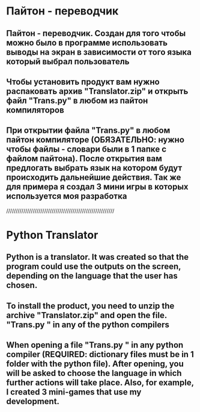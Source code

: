 # Пайтон - переводчик
## Пайтон - переводчик. Создан для того чтобы можно было в программе использовать выводы на экран в зависимости от того языка который выбрал пользователь
## Чтобы установить продукт вам нужно распаковать архив "Translator.zip" и открыть файл "Trans.py" в любом из пайтон компиляторов
## При открытии файла "Trans.py" в любом пайтон компиляторе (ОБЯЗАТЕЛЬНО: нужно чтобы файлы - словари были в 1 папке с файлом пайтона). После открытия вам предлогать выбрать язык на котором будут происходить дальнейшие действия. Так же для примера я создал 3 мини игры в которых используется моя разработка
/////////////////////////////////////////////////////////
# Python Translator
## Python is a translator. It was created so that the program could use the outputs on the screen, depending on the language that the user has chosen.
## To install the product, you need to unzip the archive "Translator.zip" and open the file. "Trans.py " in any of the python compilers
## When opening a file "Trans.py " in any python compiler (REQUIRED: dictionary files must be in 1 folder with the python file). After opening, you will be asked to choose the language in which further actions will take place. Also, for example, I created 3 mini-games that use my development.
